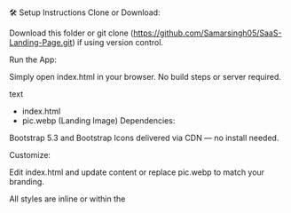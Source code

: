 🛠️ Setup Instructions
Clone or Download:

Download this folder or git clone (https://github.com/Samarsingh05/SaaS-Landing-Page.git) if using version control.

Run the App:

Simply open index.html in your browser. No build steps or server required.

text
- index.html
- pic.webp (Landing Image)
Dependencies:

Bootstrap 5.3 and Bootstrap Icons delivered via CDN — no install needed.

Customize:

Edit index.html and update content or replace pic.webp to match your branding.

All styles are inline or within the <style> tag in the HTML for fast tweaking.
